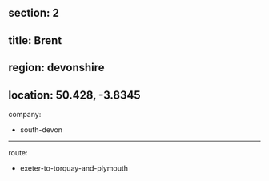section: 2
----
title: Brent
----
region: devonshire
----
location: 50.428, -3.8345
----
company:
- south-devon
----
route:
- exeter-to-torquay-and-plymouth
